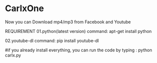 # CarlxOne
Now you can Download mp4/mp3 from Facebook and Youtube 

REQUIREMENT
01.python(latest version)
command: apt-get install python

02.youtube-dl
command: pip install youtube-dl

#if you already install everything, you can run the code by typing :
python carlx.py

